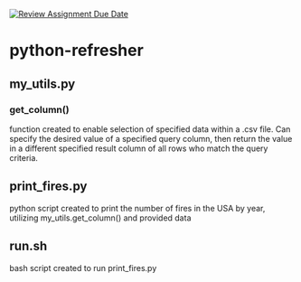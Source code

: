 [![Review Assignment Due Date](https://classroom.github.com/assets/deadline-readme-button-22041afd0340ce965d47ae6ef1cefeee28c7c493a6346c4f15d667ab976d596c.svg)](https://classroom.github.com/a/_G_SdF8U)
# python-refresher

## my_utils.py
### get_column() 
function created to enable selection of specified data within a .csv file. Can specify the desired value of a specified query column, then return the value in a different specified result column of all rows who match the query criteria. 

## print_fires.py
python script created to print the number of fires in the USA by year, utilizing my_utils.get_column() and provided data

## run.sh
bash script created to run print_fires.py 
